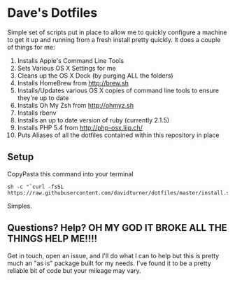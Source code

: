 # Dave's Dotfiles

Simple set of scripts put in place to allow me to quickly configure a machine to get it up and running from a fresh install pretty quickly. It does a couple of things for me:

1. Installs Apple's Command Line Tools
2. Sets Various OS X Settings for me
3. Cleans up the OS X Dock (by purging ALL the folders)
4. Installs HomeBrew from http://brew.sh
5. Installs/Updates various OS X copies of command line tools to ensure they're up to date
6. Installs Oh My Zsh from http://ohmyz.sh
7. Installs rbenv
8. Installs an up to date version of ruby (currently 2.1.5)
9. Installs PHP 5.4 from http://php-osx.liip.ch/
10. Puts Aliases of all the dotfiles contained within this repository in place

## Setup

CopyPasta this command into your terminal

```
sh -c "`curl -fsSL https://raw.githubusercontent.com/davidturner/dotfiles/master/install.sh`"
```

Simples.

## Questions? Help? OH MY GOD IT BROKE ALL THE THINGS HELP ME!!!!

Get in touch, open an issue, and I'll do what I can to help but this is pretty much an "as is" package built for my needs. I've found it to be a pretty reliable bit of code but your mileage may vary.
